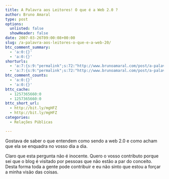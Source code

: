 ```yaml
---
title: A Palavra aos Leitores! O que é a Web 2.0 ?
author: Bruno Amaral
type: post
options:
  unlisted: false
  showHeader: false
date: 2007-03-26T09:00:08+00:00
slug: /a-palavra-aos-leitores-o-que-e-a-web-20/
btc_comment_summary:
  - 'a:0:{}'
  - 'a:0:{}'
shorturls:
  - 'a:7:{s:9:"permalink";s:72:"http://www.brunoamaral.com/post/a-palavra-aos-leitores-o-que-e-a-web-20/";s:7:"tinyurl";s:25:"http://tinyurl.com/ck9wlx";s:4:"isgd";s:17:"http://is.gd/pJTv";s:5:"bitly";s:19:"http://bit.ly/SJdZB";s:5:"snipr";s:22:"http://snipr.com/evvb2";s:5:"snurl";s:22:"http://snurl.com/evvb2";s:7:"snipurl";s:24:"http://snipurl.com/evvb2";}'
  - 'a:7:{s:9:"permalink";s:72:"http://www.brunoamaral.com/post/a-palavra-aos-leitores-o-que-e-a-web-20/";s:7:"tinyurl";s:25:"http://tinyurl.com/ck9wlx";s:4:"isgd";s:17:"http://is.gd/pJTv";s:5:"bitly";s:19:"http://bit.ly/SJdZB";s:5:"snipr";s:22:"http://snipr.com/evvb2";s:5:"snurl";s:22:"http://snurl.com/evvb2";s:7:"snipurl";s:24:"http://snipurl.com/evvb2";}'
btc_comment_counts:
  - 'a:0:{}'
  - 'a:0:{}'
bttc_cache:
  - 1257365660:0
  - 1257365660:0
bttc_short_url:
  - http://bit.ly/mgHFZ
  - http://bit.ly/mgHFZ
categories:
  - Relações Públicas

---
```

Gostava de saber o que entendem como sendo a web 2.0 e como acham que ela se enquadra no vosso dia a dia.

Claro que esta pergunta não é inocente. Quero o vosso contributo porque sei que o blog é visitado por pessoas que não estão a par do conceito. Desta forma toda a gente pode contribuir e eu não sinto que estou a forçar a minha visão das coisas.